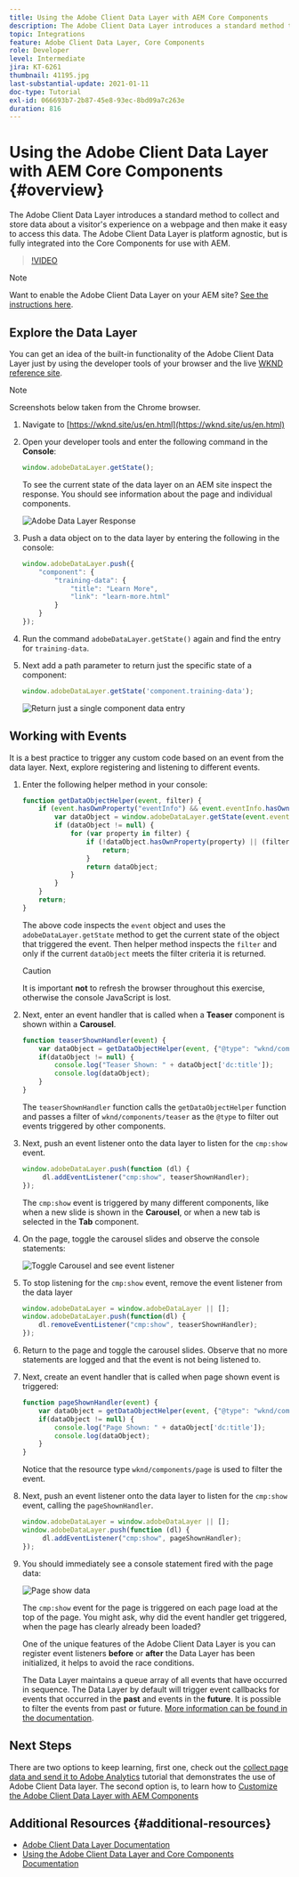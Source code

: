 ```yaml
---
title: Using the Adobe Client Data Layer with AEM Core Components
description: The Adobe Client Data Layer introduces a standard method to collect and store data about a visitor's experience on a webpage and then make it easy to access this data. The Adobe Client Data Layer is platform agnostic, but is fully integrated into the Core Components for use with AEM.
topic: Integrations
feature: Adobe Client Data Layer, Core Components
role: Developer
level: Intermediate
jira: KT-6261
thumbnail: 41195.jpg
last-substantial-update: 2021-01-11
doc-type: Tutorial
exl-id: 066693b7-2b87-45e8-93ec-8bd09a7c263e
duration: 816
---
```

# Using the Adobe Client Data Layer with AEM Core Components {#overview}

The Adobe Client Data Layer introduces a standard method to collect and store data about a visitor's experience on a webpage and then make it easy to access this data. The Adobe Client Data Layer is platform agnostic, but is fully integrated into the Core Components for use with AEM.

>[!VIDEO](https://video.tv.adobe.com/v/41195?quality=12&learn=on)

>[!NOTE]
>
> Want to enable the Adobe Client Data Layer on your AEM site? [See the instructions here](https://experienceleague.adobe.com/docs/experience-manager-core-components/using/developing/data-layer/overview.html#installation-activation).

## Explore the Data Layer

You can get an idea of the built-in functionality of the Adobe Client Data Layer just by using the developer tools of your browser and the live [WKND reference site](https://wknd.site/us/en.html).

>[!NOTE]
>
> Screenshots below taken from the Chrome browser.

1.  Navigate to [https://wknd.site/us/en.html](https://wknd.site/us/en.html)
1.  Open your developer tools and enter the following command in the **Console**:

    ```js
    window.adobeDataLayer.getState();
    ```

    To see the current state of the data layer on an AEM site inspect the response. You should see information about the page and individual components.

    ![Adobe Data Layer Response](assets/data-layer-state-response.png)

1.  Push a data object on to the data layer by entering the following in the console:

    ```js
    window.adobeDataLayer.push({
        "component": {
            "training-data": {
                "title": "Learn More",
                "link": "learn-more.html"
            }
        }
    });
    ```

1.  Run the command `adobeDataLayer.getState()` again and find the entry for `training-data`.
1.  Next add a path parameter to return just the specific state of a component:

    ```js
    window.adobeDataLayer.getState('component.training-data');
    ```

    ![Return just a single component data entry](assets/return-just-single-component.png)

## Working with Events

It is a best practice to trigger any custom code based on an event from the data layer. Next, explore registering and listening to different events.

1.  Enter the following helper method in your console:

    ```js
    function getDataObjectHelper(event, filter) {
        if (event.hasOwnProperty("eventInfo") && event.eventInfo.hasOwnProperty("path")) {
            var dataObject = window.adobeDataLayer.getState(event.eventInfo.path);
            if (dataObject != null) {
                for (var property in filter) {
                    if (!dataObject.hasOwnProperty(property) || (filter[property] !== null && filter[property] !== dataObject[property])) {
                        return;
                    }
                    return dataObject;
                }
            }
        }
        return;
    }
    ```

    The above code inspects the `event` object and uses the `adobeDataLayer.getState` method to get the current state of the object that triggered the event. Then helper method inspects the `filter` and only if the current `dataObject` meets the filter criteria it is returned.

    >[!CAUTION]
    >
    > It is important **not** to refresh the browser throughout this exercise, otherwise the console JavaScript is lost.

1.  Next, enter an event handler that is called when a **Teaser** component is shown within a **Carousel**.

    ```js
    function teaserShownHandler(event) {
        var dataObject = getDataObjectHelper(event, {"@type": "wknd/components/teaser"});
        if(dataObject != null) {
            console.log("Teaser Shown: " + dataObject['dc:title']);
            console.log(dataObject);
        }
    }
    ```

    The `teaserShownHandler` function calls the `getDataObjectHelper` function and passes a filter of `wknd/components/teaser` as the `@type` to filter out events triggered by other components.

1.  Next, push an event listener onto the data layer to listen for the `cmp:show` event.

    ```js
    window.adobeDataLayer.push(function (dl) {
         dl.addEventListener("cmp:show", teaserShownHandler);
    });
    ```

    The `cmp:show` event is triggered by many different components, like when a new slide is shown in the **Carousel**, or when a new tab is selected in the **Tab** component.

1.  On the page, toggle the carousel slides and observe the console statements:

    ![Toggle Carousel and see event listener](assets/teaser-console-slides.png)

1.  To stop listening for the `cmp:show` event, remove the event listener from the data layer 

    ```js
    window.adobeDataLayer = window.adobeDataLayer || [];
    window.adobeDataLayer.push(function(dl) {
        dl.removeEventListener("cmp:show", teaserShownHandler);
    });
    ```

1.  Return to the page and toggle the carousel slides. Observe that no more statements are logged and that the event is not being listened to.

1.  Next, create an event handler that is called when page shown event is triggered:

    ```js
    function pageShownHandler(event) {
        var dataObject = getDataObjectHelper(event, {"@type": "wknd/components/page"});
        if(dataObject != null) {
            console.log("Page Shown: " + dataObject['dc:title']);
            console.log(dataObject);
        }
    }
    ```

    Notice that the resource type `wknd/components/page` is used to filter the event.

1.  Next, push an event listener onto the data layer to listen for the `cmp:show` event, calling the `pageShownHandler`.

    ```js
    window.adobeDataLayer = window.adobeDataLayer || [];
    window.adobeDataLayer.push(function (dl) {
         dl.addEventListener("cmp:show", pageShownHandler);
    });
    ```

1.  You should immediately see a console statement fired with the page data:

    ![Page show data](assets/page-show-console-data.png)

    The `cmp:show` event for the page is triggered on each page load at the top of the page. You might ask, why did the event handler get triggered, when the page has clearly already been loaded? 

    One of the unique features of the Adobe Client Data Layer is you can register event listeners **before** or **after** the Data Layer has been initialized, it helps to avoid the race conditions.

    The Data Layer maintains a queue array of all events that have occurred in sequence. The Data Layer by default will trigger event callbacks for events that occurred in the **past** and events in the **future**. It is possible to filter the events from past or future. [More information can be found in the documentation](https://github.com/adobe/adobe-client-data-layer/wiki#addeventlistener).


## Next Steps

There are two options to keep learning, first one, check out the [collect page data and send it to Adobe Analytics](../analytics/collect-data-analytics.md) tutorial that demonstrates the use of Adobe Client Data layer. The second option is, to learn how to [Customize the Adobe Client Data Layer with AEM Components](./data-layer-customize.md)


## Additional Resources {#additional-resources}

* [Adobe Client Data Layer Documentation](https://github.com/adobe/adobe-client-data-layer/wiki)
* [Using the Adobe Client Data Layer and Core Components Documentation](https://experienceleague.adobe.com/docs/experience-manager-core-components/using/developing/data-layer/overview.html)
